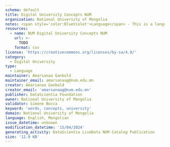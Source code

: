 ```yaml
---
schema: default
title: Digital University Concepts NUM
organization: National University of Mongolia
notes: <span style='color:BlueViolet'>Language</span> - This is a language dataset collecting and describing the terms used into the Digital University data of the National University of Mongolia.
resources:
  - name: NUM Digital University Concepts NUM
    url: >-
      TODO
    format: csv
license: 'https://creativecommons.org/licenses/by-sa/4.0/'
category:
  - Digital University
type:
  - Language
maintainer: Amarsanaa Ganbold
maintainer_email: amarsanaag@num.edu.mn
creator: Amarsanaa Ganbold
creator_email: 'amarsanaag@num.edu.mn'
publisher: DataScientia Foundation
owner: National University of Mongolia
validator: Simone Bocca
keyword: 'words, concepts, university'
domain: National University of Mongolia
language: English, Mongolian
issue_datetime: unknown
modification_datetime: '15/04/2024'
generating_activity: DataScientia LiveData NUM Catalog Publication
size: '12.9 KB'
---
```

